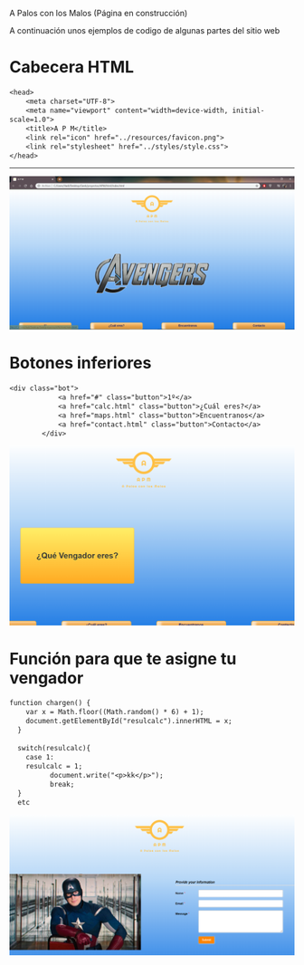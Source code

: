  A Palos con los Malos (Página en construcción)
 
 A continuación unos ejemplos de codigo de algunas partes del sitio web

# Cabecera HTML

```
<head>
    <meta charset="UTF-8">
    <meta name="viewport" content="width=device-width, initial-scale=1.0">
    <title>A P M</title>
    <link rel="icon" href="../resources/favicon.png">
    <link rel="stylesheet" href="../styles/style.css">
</head>
```
***

![Image](https://github.com/Vadithalion/APM/blob/master/resources/Captura1.PNG)



# Botones inferiores

```
<div class="bot">
            <a href="#" class="button">1º</a>
            <a href="calc.html" class="button">¿Cuál eres?</a>
            <a href="maps.html" class="button">Encuentranos</a>
            <a href="contact.html" class="button">Contacto</a>
        </div>
```


![Image](https://github.com/Vadithalion/APM/blob/master/resources/Captura2.PNG)


# Función para que te asigne tu vengador

```
function chargen() {
    var x = Math.floor((Math.random() * 6) + 1);
    document.getElementById("resulcalc").innerHTML = x;
  }

  switch(resulcalc){
    case 1:
    resulcalc = 1;
		  document.write("<p>kk</p>");
		  break;
  }
  etc
```


![Image](https://github.com/Vadithalion/APM/blob/master/resources/Captura4.PNG)
